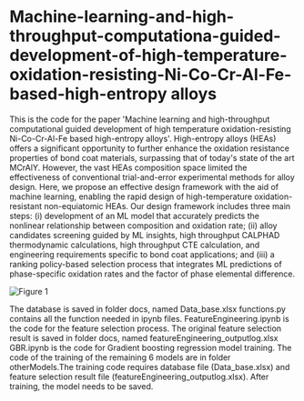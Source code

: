 # Machine-learning-and-high-throughput-computationa-guided-development-of-high-temperature-oxidation-resisting-Ni-Co-Cr-Al-Fe-based-high-entropy alloys
This is the code for the paper 'Machine learning and high-throughput computational guided development of high temperature oxidation-resisting Ni-Co-Cr-Al-Fe based high-entropy alloys'. High-entropy alloys (HEAs) offers a significant opportunity to further enhance the oxidation resistance properties of bond coat materials, surpassing that of today's state of the art MCrAlY. However, the vast HEAs composition space limited the effectiveness of conventional trial-and-error experimental methods for alloy design. Here, we propose an effective design framework with the aid of machine learning, enabling the rapid design of high-temperature oxidation-resistant non-equiatomic HEAs. Our design framework includes three main steps: (i) development of an ML model that accurately predicts the nonlinear relationship between composition and oxidation rate; (ii) alloy candidates screening guided by ML insights, high throughput CALPHAD thermodynamic calculations, high throughput CTE calculation, and engineering requirements specific to bond coat applications; and (iii) a ranking policy-based selection process that integrates ML predictions of phase-specific oxidation rates and the factor of phase elemental difference. 

![Figure 1](https://github.com/user-attachments/assets/1f7d4767-3df3-4e7f-986c-56c32d90fd66)

The database is saved in folder docs, named Data_base.xlsx
functions.py contains all the function needed in ipynb files.
FeatureEngineering.ipynb is the code for the feature selection process. The original feature selection result is saved in folder docs, named featureEngineering_outputlog.xlsx
GBR.ipynb is the code for Gradient boosting regression model training. The code of the training of the remaining 6 models are in folder otherModels.The training code requires database file (Data_base.xlsx) and feature selection result file (featureEngineering_outputlog.xlsx). After training, the model needs to be saved.
